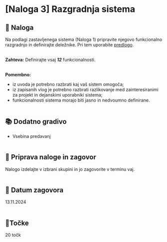 # [Naloga 3] Razgradnja sistema

## 📑 Naloga 

Na podlagi zastavljenega sistema (Naloga 1) pripravite njegovo funkcionalno razgradnjo in definirajte deležnike. Pri tem uporabite [predlogo](predloga_razgradnja_sistema.docx).<br/><br/>

**Zahteva:** Definirajte vsaj ***12*** funkcionalnosti.<br/><br/>

**Pomembno:**
- iz uvoda je potrebno razbrati kaj vaš sistem omogoča;
- iz zapisanih vlog je potrebno razbrati razlikovanje med zainteresiranimi za projekt in dejanskimi uporabniki sistema;
- funkcionalnosti sistema morajo biti jasno in nedvoumno definirane.<br/><br/>




## 📚 Dodatno gradivo
- Vsebina predavanj<br/><br/>


## 📨 Priprava naloge in zagovor
Nalogo izdelajte v izbrani skupini in jo zagovorite v terminu vaj.<br/><br/>


## 📅 Datum zagovora
13.11.2024<br/><br/>


## 🎯Točke
20 točk
